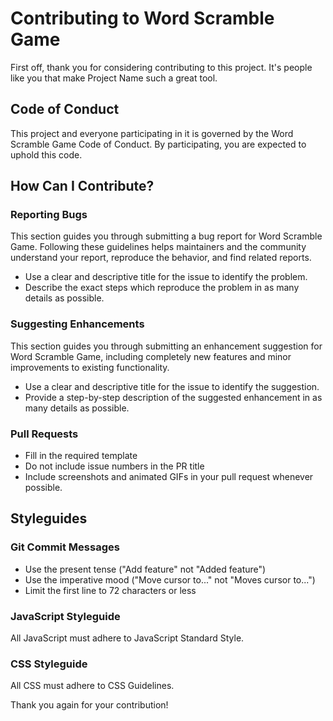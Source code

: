 # Contributing to Word Scramble Game

First off, thank you for considering contributing to this project. It's people like you that make Project Name such a great tool.

## Code of Conduct

This project and everyone participating in it is governed by the Word Scramble Game Code of Conduct. By participating, you are expected to uphold this code.

## How Can I Contribute?

### Reporting Bugs

This section guides you through submitting a bug report for Word Scramble Game. Following these guidelines helps maintainers and the community understand your report, reproduce the behavior, and find related reports.

- Use a clear and descriptive title for the issue to identify the problem.
- Describe the exact steps which reproduce the problem in as many details as possible.

### Suggesting Enhancements

This section guides you through submitting an enhancement suggestion for Word Scramble Game, including completely new features and minor improvements to existing functionality.

- Use a clear and descriptive title for the issue to identify the suggestion.
- Provide a step-by-step description of the suggested enhancement in as many details as possible.

### Pull Requests

- Fill in the required template
- Do not include issue numbers in the PR title
- Include screenshots and animated GIFs in your pull request whenever possible.

## Styleguides

### Git Commit Messages

- Use the present tense ("Add feature" not "Added feature")
- Use the imperative mood ("Move cursor to..." not "Moves cursor to...")
- Limit the first line to 72 characters or less

### JavaScript Styleguide

All JavaScript must adhere to JavaScript Standard Style.

### CSS Styleguide

All CSS must adhere to CSS Guidelines.

Thank you again for your contribution!
